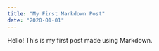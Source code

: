 ```yaml
---
title: "My First Markdown Post"
date: "2020-01-01"
---
```


Hello! This is my first post made using Markdown.
